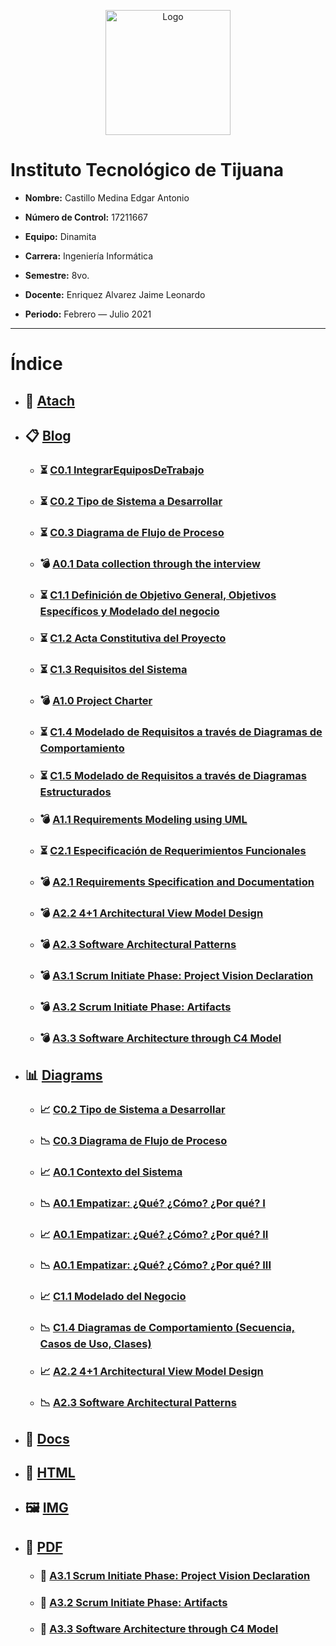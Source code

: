<p align="center">
    <img alt="Logo" src="https://www.tijuana.tecnm.mx/wp-content/themes/tecnm/images/logo_TECT.png" width=200 height=200>
</p>

# Instituto Tecnológico de Tijuana

- **Nombre:** Castillo Medina Edgar Antonio

- **Número de Control:** 17211667

- **Equipo:** Dinamita

- **Carrera:** Ingeniería Informática

- **Semestre:** 8vo.

- **Docente:** Enriquez Alvarez Jaime Leonardo

- **Periodo:** Febrero — Julio 2021

___

# Índice

* ## :paperclip: [Atach](https://github.com/edgarcastillo17/avscastillo/tree/main/atach "Atach")

* ## :clipboard: [Blog](https://github.com/edgarcastillo17/avscastillo/tree/main/blog "Blog")
    * ### :hourglass_flowing_sand: [C0.1 IntegrarEquiposDeTrabajo](https://github.com/edgarcastillo17/avscastillo/blob/main/blog/C0.1_IntegrarEquiposDeTrabajo.md "C0.1_IntegrarEquiposDeTrabajo")
    * ### :hourglass_flowing_sand: [C0.2 Tipo de Sistema a Desarrollar](https://github.com/edgarcastillo17/avscastillo/blob/main/blog/C0.2_Tipo_de_Sistema_Desarrollar.md "C0.2 Tipo de Sistema a Desarrollar")
    * ### :hourglass_flowing_sand: [C0.3 Diagrama de Flujo de Proceso](https://github.com/edgarcastillo17/avscastillo/blob/main/blog/C0.3_DiagramadeFlujo_Proceso.md "C0.3 Diagrama de Flujo de Proceso")
    * ### :bomb: [A0.1 Data collection through the interview](https://github.com/edgarcastillo17/avscastillo/blob/main/blog/A0.1_Compilation_Interview.md "A0.1 Recopilación Entrevista")
    * ### :hourglass_flowing_sand: [C1.1 Definición de Objetivo General, Objetivos Específicos y Modelado del negocio](https://github.com/edgarcastillo17/avscastillo/blob/main/blog/C1.1_ObjetivosGenerales_Especificos.md "C1.1 Definición de Objetivo General, Objetivos Específicos y Modelado del negocio")
    * ### :hourglass_flowing_sand: [C1.2 Acta Constitutiva del Proyecto](https://github.com/edgarcastillo17/avscastillo/blob/main/blog/C1.2_ActaConstitutiva_delProyecto.md "C1.2 Acta Constitutiva del Proyecto")
    * ### :hourglass_flowing_sand: [C1.3 Requisitos del Sistema](https://github.com/edgarcastillo17/avscastillo/blob/main/blog/C1.3_Requisitos_del_Sistema.md "C1.3 Requisitos del Sistema")
    * ### :bomb: [A1.0 Project Charter](https://github.com/edgarcastillo17/avscastillo/blob/main/blog/A1.0_ProjectCharter.md "A1.0 Project Charter")
    * ### :hourglass_flowing_sand: [C1.4 Modelado de Requisitos a través de Diagramas de Comportamiento](https://github.com/edgarcastillo17/avscastillo/blob/main/blog/C1.4_UML_Casos_de_uso_secuencia_clases.md "C1.4 Modelado de Requisitos a través de diagramas de comportamiento (casos de uso, secuencia, clases)")
    * ### :hourglass_flowing_sand: [C1.5 Modelado de Requisitos a través de Diagramas Estructurados](https://github.com/edgarcastillo17/avscastillo/blob/main/blog/C1.5_UML_Estado_componentes_distribucion.md "C1.5 Modelado de Requisitos a través de Diagramas Estructurados (estados, componentes, distribución)")
    * ### :bomb: [A1.1 Requirements Modeling using UML](https://github.com/edgarcastillo17/avscastillo/blob/main/blog/A1.1_RequirementsModeling_UML.md "A1.1 Requirements Modeling using UML")
    * ### :hourglass_flowing_sand: [C2.1 Especificación de Requerimientos Funcionales](https://github.com/edgarcastillo17/avscastillo/blob/main/blog/C2.1_EspecificacionRequerimientos_Funcionales.md "C2.1 Especificación de Requerimientos Funcionales")
    * ### :bomb: [A2.1 Requirements Specification and Documentation](https://github.com/edgarcastillo17/avscastillo/blob/main/blog/A2.1_Requirements_specifications_and_documentation.md "A2.1 Requirements Specification and Documentation")
    * ### :bomb: [A2.2 4+1 Architectural View Model Design](https://github.com/edgarcastillo17/avscastillo/blob/main/blog/A2.2_4%2B1_Architectural_ViewModel.md "A2.2 4+1 Architectural View Model Design")
    * ### :bomb: [A2.3 Software Architectural Patterns](https://github.com/edgarcastillo17/avscastillo/blob/main/blog/A2.3_Software_Architectural_Patterns.md "A2.3 Software Architectural Patterns")
    * ### :bomb: [A3.1 Scrum Initiate Phase: Project Vision Declaration](https://github.com/edgarcastillo17/avscastillo/blob/main/blog/A3.1.Documentation_Scrum_InitiatePhase.md "A3.1 Scrum Initiate Phase: Project Vision Declaration")
    * ### :bomb: [A3.2 Scrum Initiate Phase: Artifacts](https://github.com/edgarcastillo17/avscastillo/blob/main/blog/A3.2_InitialPhase_Artifacts.md "A3.2 Scrum Initiate Phase: Artifacts")
    * ### :bomb: [A3.3 Software Architecture through C4 Model](https://github.com/edgarcastillo17/avscastillo/blob/main/blog/A3.3_Architecture_usingC4Model.md "A3.3 Software Architecture through C4 Model")

* ## :bar_chart: [Diagrams](https://github.com/edgarcastillo17/avscastillo/tree/main/diagrams "Diagrams")
    * ### :chart_with_upwards_trend: [C0.2 Tipo de Sistema a Desarrollar](https://github.com/edgarcastillo17/avscastillo/blob/main/diagrams/C0.2.FlujoInteraccion.png "Flujo de Interacción")
    * ### :chart_with_downwards_trend: [C0.3 Diagrama de Flujo de Proceso](https://github.com/edgarcastillo17/avscastillo/blob/main/diagrams/C0.3_Diagrama.png "Flujo de Proceso")
    * ### :chart_with_upwards_trend: [A0.1 Contexto del Sistema](https://raw.githubusercontent.com/edgarcastillo17/avscastillo/main/diagrams/A0.1_Context.png "Contexto del Sistema")
    * ### :chart_with_downwards_trend: [A0.1 Empatizar: ¿Qué? ¿Cómo? ¿Por qué? I](https://raw.githubusercontent.com/edgarcastillo17/avscastillo/main/diagrams/A0.1_WhatHowWhy_1.png "Empatizar: ¿Qué? ¿Cómo? ¿Por qué?")
    * ### :chart_with_upwards_trend: [A0.1 Empatizar: ¿Qué? ¿Cómo? ¿Por qué? II](https://raw.githubusercontent.com/edgarcastillo17/avscastillo/main/diagrams/A0.1_WhatHowWhy_2.png "Empatizar: ¿Qué? ¿Cómo? ¿Por qué?")
    * ### :chart_with_downwards_trend: [A0.1 Empatizar: ¿Qué? ¿Cómo? ¿Por qué? III](https://raw.githubusercontent.com/edgarcastillo17/avscastillo/main/diagrams/A0.1_WhatHowWhy_3.png "Empatizar: ¿Qué? ¿Cómo? ¿Por qué?")
    * ### :chart_with_upwards_trend: [C1.1 Modelado del Negocio](https://github.com/edgarcastillo17/avscastillo/tree/main/diagrams/C1.1_ObjetivosGenerales_especificos "Modelado del Negocio")
    * ### :chart_with_downwards_trend: [C1.4 Diagramas de Comportamiento (Secuencia, Casos de Uso, Clases)](https://github.com/edgarcastillo17/avscastillo/tree/main/diagrams/C1.4_UML_Casos_de_uso_secuencia_clases "C1.4 Diagramas de Comportamiento (Secuencia, Casos de Uso, Clases)")
    * ### :chart_with_upwards_trend: [A2.2 4+1 Architectural View Model Design](https://github.com/edgarcastillo17/avscastillo/tree/main/diagrams/A2.2_4%2B1_Architectual_ViewModel "A2.2 4+1 Architectural View Model Design")
    * ### :chart_with_downwards_trend: [A2.3 Software Architectural Patterns](https://raw.githubusercontent.com/edgarcastillo17/avscastillo/main/diagrams/A2.3.ArchitecturalPatterns_Diagram.png "A2.3 Software Architectural Patterns")

* ## :open_file_folder: [Docs](https://github.com/edgarcastillo17/avscastillo/tree/main/docs "Docs")

* ## :page_facing_up: [HTML](https://github.com/edgarcastillo17/avscastillo/tree/main/html "HTML")

* ## :framed_picture: [IMG](https://github.com/edgarcastillo17/avscastillo/tree/main/img "IMG")

* ##  :notebook_with_decorative_cover: [PDF](https://github.com/edgarcastillo17/avscastillo/tree/main/pdf "PDF")
    * ### :page_facing_up: [A3.1 Scrum Initiate Phase: Project Vision Declaration](https://github.com/edgarcastillo17/avscastillo/blob/main/pdf/A3.1_Documentation_Scrum_InitiatePhase.pdf "A3.1 Scrum Initiate Phase: Project Vision Declaration")
    * ### :page_facing_up: [A3.2 Scrum Initiate Phase: Artifacts](https://github.com/edgarcastillo17/avscastillo/blob/main/pdf/A3.2_InitialPhase_Artifacts.pdf "A3.2 Scrum Initiate Phase: Artifacts")
    * ### :page_facing_up: [A3.3 Software Architecture through C4 Model](https://github.com/edgarcastillo17/avscastillo/blob/main/pdf/A3.3_Architecture_usingC4Model.pdf "A3.3 Software Architecture through C4 Model")
